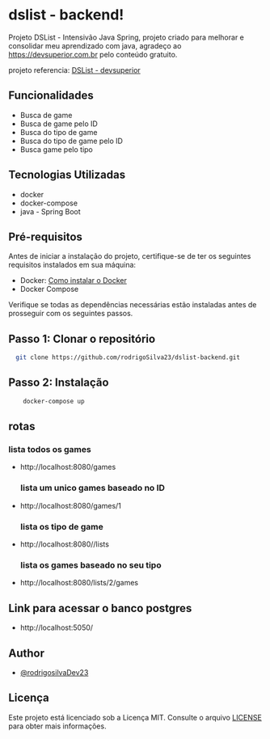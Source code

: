 # dslist - backend!

Projeto DSList - Intensivão Java Spring, projeto criado para melhorar e consolidar meu aprendizado com java, agradeço ao https://devsuperior.com.br pelo conteúdo gratuito.

projeto referencia: [ DSList - devsuperior](https://github.com/devsuperior/dslist-backend.git) 

## Funcionalidades

- Busca de game
- Busca de game pelo ID
- Busca do tipo de game
- Busca do tipo de game pelo ID
- Busca game pelo tipo

## Tecnologias Utilizadas

- docker
- docker-compose
- java - Spring Boot

## Pré-requisitos

Antes de iniciar a instalação do projeto, certifique-se de ter os seguintes requisitos instalados em sua máquina:

- Docker: [Como instalar o Docker](https://www.docker.com/get-started/)
- Docker Compose

Verifique se todas as dependências necessárias estão instaladas antes de prosseguir com os seguintes passos.

## Passo 1: Clonar o repositório

```bash
  git clone https://github.com/rodrigoSilva23/dslist-backend.git
```

## Passo 2: Instalação

```bash
    docker-compose up
```

## rotas

  ### lista todos os games
- http://localhost:8080/games

  ### lista um unico games baseado no ID
- http://localhost:8080/games/1

  ### lista os tipo de game
- http://localhost:8080//lists

  ### lista os games baseado no seu tipo
- http://localhost:8080/lists/2/games


## Link para acessar o banco postgres

- http://localhost:5050/

## Author

- [@rodrigosilvaDev23](https://github.com/rodrigoSilva23)

## Licença

Este projeto está licenciado sob a Licença MIT. Consulte o arquivo [LICENSE](https://opensource.org/licenses/MIT) para obter mais informações.
